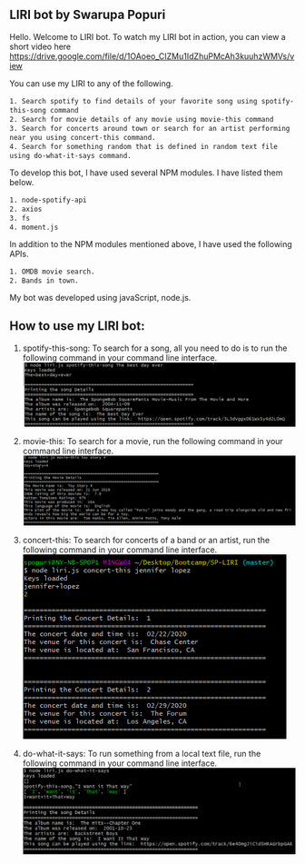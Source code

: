## LIRI bot by Swarupa Popuri
Hello. Welcome to LIRI bot. To watch my LIRI bot in action, you can view a short video here https://drive.google.com/file/d/1OAoeo_CIZMu1IdZhuPMcAh3kuuhzWMVs/view

You can use my LIRI to any of the following. 

    1. Search spotify to find details of your favorite song using spotify-this-song command
    2. Search for movie details of any movie using movie-this command
    3. Search for concerts around town or search for an artist performing near you using concert-this command.
    4. Search for something random that is defined in random text file using do-what-it-says command. 

To develop this bot, I have used several NPM modules. I have listed them below.

    1. node-spotify-api
    2. axios
    3. fs
    4. moment.js

In addition to the NPM modules mentioned above, I have used the following APIs.

    1. OMDB movie search. 
    2. Bands in town.

My bot was developed using javaScript, node.js. 


## How to use my LIRI bot:

1. spotify-this-song: To search for a song, all you need to do is to run the following command in your command line interface.
![Spotify-this](./images/spotifyThis.png)

2. movie-this: To search for a movie, run the following command in your command line interface.
![Movie-this](./images/movieThis.png)

3. concert-this: To search for concerts of a band or an artist, run the following command in your command line interface.
![Concert-this](./images/concertThis.png)

4. do-what-it-says: To run something from a local text file, run the following command in your command line interface.
![Do What It says](./images/doWhatItSays.png)
